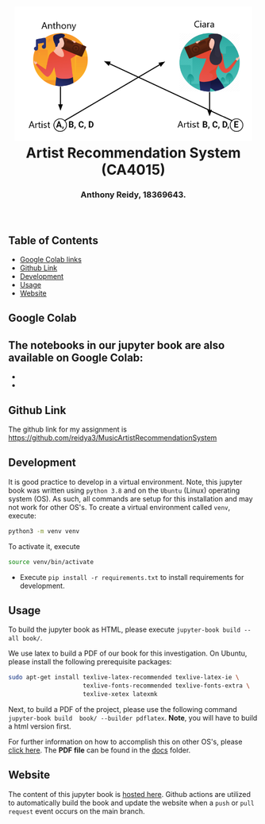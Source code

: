 <h1 align="center">
  <img alt="Iowa Gambling logo" src="./book/images/music-rec-logo.png" height="270px" />
  <br/>
  Artist Recommendation System (CA4015)
</h1>
<h3 align="center">
  Anthony Reidy, 18369643.
  <br/><br/><br/>
</h3>

## Table of Contents
- [Google Colab links](#google-colab)
- [Github Link](#github-link)
- [Development](#development)
- [Usage](#usage)
- [Website](#website)

## Google Colab

The notebooks in our jupyter book are also available on Google Colab:
- 
-
-


## Github Link
The github link for my assignment is  https://github.com/reidya3/MusicArtistRecommendationSystem 

## Development
It is good practice to develop in a virtual environment. Note, this jupyter book was written using `python 3.8` and on the `Ubuntu` (Linux) operating system (OS). As such, all commands are setup for this installation and may not work for other OS's. To create a virtual environment called `venv`, execute:
```bash
python3 -m venv venv
```
To activate it, execute
```bash
source venv/bin/activate
```

- Execute `pip install -r requirements.txt` to install requirements for development.

## Usage
To build the jupyter book as HTML, please execute `jupyter-book build --all book/`. 

We use latex to build a PDF of our book for this investigation. On Ubuntu, please install the following prerequisite packages:
```bash
sudo apt-get install texlive-latex-recommended texlive-latex-ie \
                     texlive-fonts-recommended texlive-fonts-extra \
                     texlive-xetex latexmk
```
Next, to build a PDF of the project, please use the following command `jupyter-book build  book/ --builder pdflatex`. **Note**, you will have to build a html version first. 

For further information on how to accomplish this on other OS's, please [click here](https://jupyterbook.org/advanced/pdf.html?highlight=build%20pdf). The **PDF file** can be found in the [docs](/docs) folder.

## Website
The content of this jupyter book is [hosted here](https://reidya3.github.io/CA4015_First_Assignment/Introduction.html). Github actions are utilized to automatically build the book and update the website when a `push` or `pull request` event occurs on the main branch.
